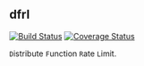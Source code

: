## dfrl

[![Build Status](https://travis-ci.org/isayme/node-dfrl.svg?branch=master)](https://travis-ci.org/isayme/node-dfrl)
[![Coverage Status](https://coveralls.io/repos/github/isayme/node-dfrl/badge.svg?branch=master)](https://coveralls.io/github/isayme/node-dfrl?branch=master)

`D`istribute `F`unction `R`ate `L`imit.
